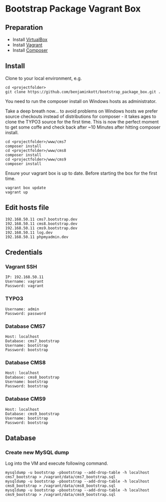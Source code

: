 # Bootstrap Package Vagrant Box #

## Preparation ##

- Install [VirtualBox](https://www.virtualbox.org/wiki/Downloads)
- Install [Vagrant](http://www.vagrantup.com/downloads.html)
- Install [Composer](https://getcomposer.org/download/)

## Install ##

Clone to your local environment, e.g.

```
cd <projectfolder>
git clone https://github.com/benjaminkott/bootstrap_package_box.git .
```

You need to run the composer install on Windows hosts as administrator.

Take a deep breath now... to avoid problems on Windows hosts we prefer source
checkouts instead of distributions for composer - it takes ages to clone the TYPO3 source
for the first time. This is now the perfect moment to get some coffe and check back after
~10 Minutes after hitting composer install.

```
cd <projectfolder>/www/cms7
composer install
cd <projectfolder>/www/cms8
composer install
cd <projectfolder>/www/cms9
composer install
```

Ensure your vagrant box is up to date. Before starting the box for the first time.

```
vagrant box update
vagrant up
```

## Edit hosts file ##

```
192.168.50.11 cms7.bootstrap.dev
192.168.50.11 cms8.bootstrap.dev
192.168.50.11 cms9.bootstrap.dev
192.168.50.11 log.dev
192.168.50.11 phpmyadmin.dev
```

## Credentials ##

### Vagrant SSH ###

```
IP: 192.168.50.11
Username: vagrant
Password: vagrant
```

### TYPO3 ###

```
Username: admin
Password: password
```

### Database CMS7 ###

```
Host: localhost
Database: cms7_bootstrap
Username: bootstrap
Password: bootstrap
```

### Database CMS8 ###

```
Host: localhost
Database: cms8_bootstrap
Username: bootstrap
Password: bootstrap
```

### Database CMS9 ###

```
Host: localhost
Database: cms9_bootstrap
Username: bootstrap
Password: bootstrap
```

## Database ##

### Create new MySQL dump ###

Log into the VM and execute following command.

```
mysqldump -u bootstrap -pbootstrap --add-drop-table -h localhost cms7_bootstrap > /vagrant/data/cms7_bootstrap.sql
mysqldump -u bootstrap -pbootstrap --add-drop-table -h localhost cms8_bootstrap > /vagrant/data/cms8_bootstrap.sql
mysqldump -u bootstrap -pbootstrap --add-drop-table -h localhost cms9_bootstrap > /vagrant/data/cms9_bootstrap.sql
```
